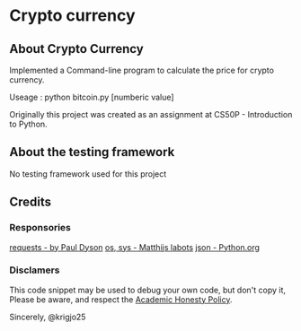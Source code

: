 # Crypto currency

## About Crypto Currency

Implemented a Command-line program to calculate the price for crypto currency.

Useage : python bitcoin.py [numberic value]

Originally this project was created as an assignment at CS50P - Introduction to Python.

##  About the testing framework

No testing framework used for this project

##  Credits

### Responsories

[requests - by Paul Dyson](https://github.com/jaraco/inflect)
[os, sys -  Matthijs labots]()
[json - Python.org](https://docs.python.org/3/library/json.htmlhttps://docs.python.org/3/library/json.html)

###  Disclamers

This code snippet may be used to debug
your own code, but don't copy it,
Please be aware, and respect the [Academic Honesty Policy](https://cs50.harvard.edu/x/2023/honesty/).

Sincerely,
@krigjo25
